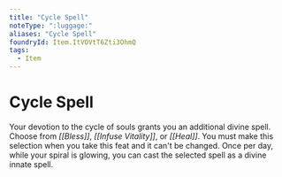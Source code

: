 ```yaml
---
title: "Cycle Spell"
noteType: ":luggage:"
aliases: "Cycle Spell"
foundryId: Item.ItVOVtT6Zti3OhmQ
tags:
  - Item
---
```


# Cycle Spell

Your devotion to the cycle of souls grants you an additional divine spell. Choose from _[[Bless]]_, _[[Infuse Vitality]]_, or _[[Heal]]_. You must make this selection when you take this feat and it can't be changed. Once per day, while your spiral is glowing, you can cast the selected spell as a divine innate spell.
